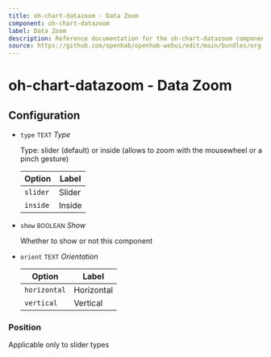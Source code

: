 ```yaml
---
title: oh-chart-datazoom - Data Zoom
component: oh-chart-datazoom
label: Data Zoom
description: Reference documentation for the oh-chart-datazoom component
source: https://github.com/openhab/openhab-webui/edit/main/bundles/org.openhab.ui/doc/components/oh-chart-datazoom.md
---
```


# oh-chart-datazoom - Data Zoom

<!-- GENERATED componentDescription -->

<!-- GENERATED /componentDescription -->

## Configuration

<!-- GENERATED props -->

- `type` <small>TEXT</small> _Type_

  Type: slider (default) or inside (allows to zoom with the mousewheel or a pinch gesture)

  | Option | Label |
  |--------|-------|
  | `slider` | Slider |
  | `inside` | Inside |


- `show` <small>BOOLEAN</small> _Show_

  Whether to show or not this component

- `orient` <small>TEXT</small> _Orientation_

  | Option | Label |
  |--------|-------|
  | `horizontal` | Horizontal |
  | `vertical` | Vertical |


### Position

Applicable only to slider types


<!-- GENERATED /props -->
